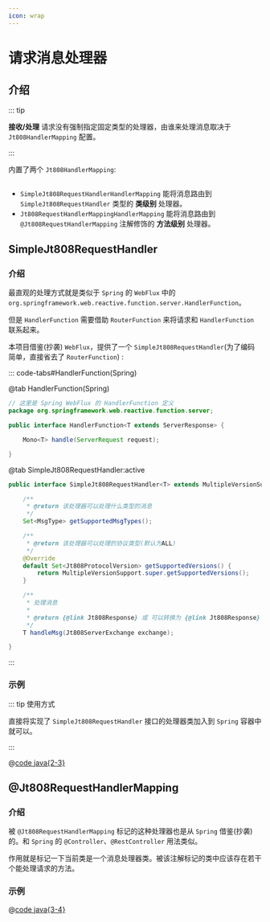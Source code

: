 ```yaml
---
icon: wrap
---
```


# 请求消息处理器

## 介绍

::: tip

**接收/处理** 请求没有强制指定固定类型的处理器，由谁来处理消息取决于 `Jt808HandlerMapping` 配置。

:::

内置了两个 `Jt808HandlerMapping`:

<p class="demo">
    <img :src="$withBase('/img/v2/design/jt808-handler-mapping.png')">
</p>

- `SimpleJt808RequestHandlerHandlerMapping` 能将消息路由到 `SimpleJt808RequestHandler` 类型的 **类级别** 处理器。
- `Jt808RequestHandlerMappingHandlerMapping` 能将消息路由到 `@Jt808RequestHandlerMapping` 注解修饰的 **方法级别** 处理器。

## SimpleJt808RequestHandler

### 介绍

最直观的处理方式就是类似于 `Spring` 的 `WebFlux` 中的 `org.springframework.web.reactive.function.server.HandlerFunction`。

但是 `HandlerFunction` 需要借助 `RouterFunction` 来将请求和 `HandlerFunction` 联系起来。

本项目借鉴(抄袭) `WebFlux`，提供了一个  `SimpleJt808RequestHandler`(为了编码简单，直接省去了 `RouterFunction`) :

::: code-tabs#HandlerFunction(Spring)

@tab HandlerFunction(Spring)

```java
// 这里是 Spring WebFlux 的 HandlerFunction 定义
package org.springframework.web.reactive.function.server;

public interface HandlerFunction<T extends ServerResponse> {

    Mono<T> handle(ServerRequest request);

}
```

@tab SimpleJt808RequestHandler:active

```java
public interface SimpleJt808RequestHandler<T> extends MultipleVersionSupport {

    /**
     * @return 该处理器可以处理什么类型的消息
     */
    Set<MsgType> getSupportedMsgTypes();

    /**
     * @return 该处理器可以处理的协议类型(默认为ALL)
     */
    @Override
    default Set<Jt808ProtocolVersion> getSupportedVersions() {
        return MultipleVersionSupport.super.getSupportedVersions();
    }

    /**
     * 处理消息
     *
     * @return {@link Jt808Response} 或 可以转换为 {@link Jt808Response} 的类型
     */
    T handleMsg(Jt808ServerExchange exchange);

}
```

:::

### 示例

::: tip 使用方式

直接将实现了 `SimpleJt808RequestHandler` 接口的处理器类加入到 `Spring` 容器中就可以。

:::

@[code java{2-3}](@example-src/808/v2/basic/request-processing/SimpleJt808RequestHandler.java)

## @Jt808RequestHandlerMapping

### 介绍

被 `@Jt808RequestHandlerMapping` 标记的这种处理器也是从 `Spring` 借鉴(抄袭)的。和 `Spring` 的 `@Controller`、`@RestController` 用法类似。

作用就是标记一下当前类是一个消息处理器类。被该注解标记的类中应该存在若干个能处理请求的方法。

### 示例

@[code java{3-4}](@example-src/808/v2/basic/request-processing/Jt808RequestHandlerAnnotation.java)

